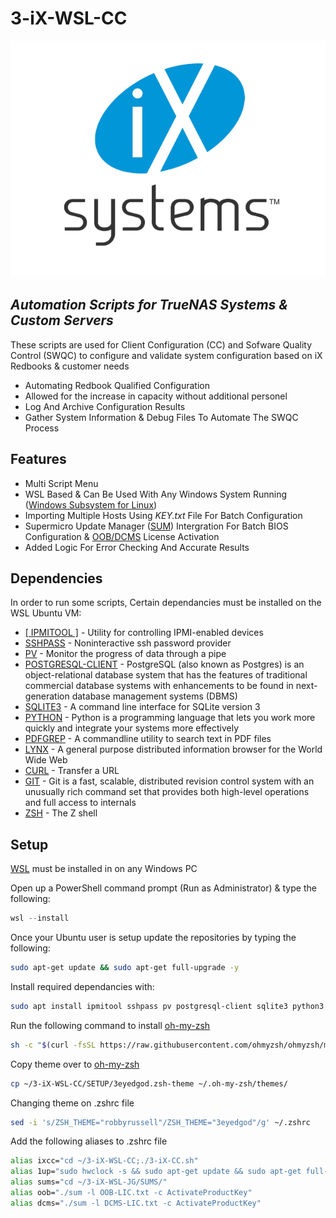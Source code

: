 # 3-iX-WSL-CC

[![IXSYSTEMS INC.](https://raw.githubusercontent.com/3eyedgod/3-iX-WSL-CC/main/IMAGES/iX_Logo.png)](https://www.ixsystems.com/)

## _Automation Scripts for TrueNAS Systems & Custom Servers_

These scripts are used for Client Configuration (CC) and Sofware Quality Control (SWQC) to configure and validate system configuration based on iX Redbooks & customer needs

- Automating Redbook Qualified Configuration
- Allowed for the increase in capacity without additional personel
- Log And Archive Configuration Results
- Gather System Information & Debug Files To Automate The SWQC Process

## Features

- Multi Script Menu
- WSL Based & Can Be Used With Any Windows System Running ([Windows Subsystem for Linux](https://learn.microsoft.com/en-us/windows/wsl/about))
- Importing Multiple Hosts Using _KEY.txt_ File For Batch Configuration
- Supermicro Update Manager ([SUM](https://www.supermicro.com/en/solutions/management-software/supermicro-update-manager)) Intergration For Batch BIOS Configuration & [OOB/DCMS](https://store.supermicro.com/us_en/software/software-license-key-activation-usage) License Activation
- Added Logic For Error Checking And Accurate Results

## Dependencies

In order to run some scripts, Certain dependancies must be installed on the WSL Ubuntu VM:

- [[ IPMITOOL ]](https://linux.die.net/man/1/ipmitool) - Utility for controlling IPMI-enabled devices
- [SSHPASS](https://linux.die.net/man/1/sshpass) - Noninteractive ssh password provider
- [PV](https://linux.die.net/man/1/pv) - Monitor the progress of data through a pipe
- [POSTGRESQL-CLIENT](https://ubuntu.com/server/docs/databases-postgresql) - PostgreSQL (also known as Postgres) is an object-relational database system that has the features of traditional commercial database systems with enhancements to be found in next-generation database management systems (DBMS)
- [SQLITE3](https://linux.die.net/man/1/sqlite3) - A command line interface for SQLite version 3
- [PYTHON](https://www.python.org/downloads/) - Python is a programming language that lets you work more quickly and integrate your systems more effectively
- [PDFGREP](https://pdfgrep.org/) - A commandline utility to search text in PDF files
- [LYNX](https://linux.die.net/man/1/lynx) - A general purpose distributed information browser for the World Wide Web
- [CURL](https://linux.die.net/man/1/curl) - Transfer a URL
- [GIT](https://linux.die.net/man/1/git) - Git is a fast, scalable, distributed revision control system with an unusually rich command set that provides both high-level operations and full access to internals
- [ZSH](https://linux.die.net/man/1/zsh) - The Z shell

## Setup

[WSL](https://learn.microsoft.com/en-us/windows/wsl/install) must be installed in on any Windows PC

Open up a PowerShell command prompt (Run as Administrator) & type the following:
```powershell
wsl --install
```

Once your Ubuntu user is setup update the repositories by typing the following:
```bash
sudo apt-get update && sudo apt-get full-upgrade -y
```

Install required dependancies with:
```bash
sudo apt install ipmitool sshpass pv postgresql-client sqlite3 python3 dialog pdfgrep lynx curl git zsh -y
```

Run the following command to install [oh-my-zsh](https://ohmyz.sh/)
```bash
sh -c "$(curl -fsSL https://raw.githubusercontent.com/ohmyzsh/ohmyzsh/master/tools/install.sh)" -y
```

Copy theme over to [oh-my-zsh](https://ohmyz.sh/)
```bash
cp ~/3-iX-WSL-CC/SETUP/3eyedgod.zsh-theme ~/.oh-my-zsh/themes/
```

Changing theme on .zshrc file
```bash
sed -i 's/ZSH_THEME="robbyrussell"/ZSH_THEME="3eyedgod"/g' ~/.zshrc
```

Add the following aliases to .zshrc file
```zsh
alias ixcc="cd ~/3-iX-WSL-CC;./3-iX-CC.sh"
alias 1up="sudo hwclock -s && sudo apt-get update && sudo apt-get full-upgrade -y && sudo apt-get autoremove -y"
alias sums="cd ~/3-iX-WSL-JG/SUMS/"
alias oob="./sum -l OOB-LIC.txt -c ActivateProductKey"
alias dcms="./sum -l DCMS-LIC.txt -c ActivateProductKey"
```

